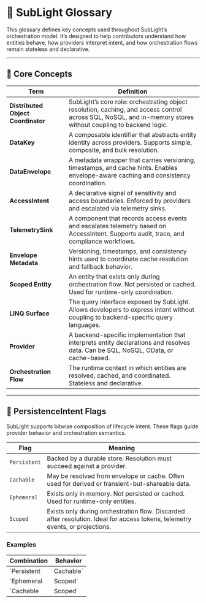 ﻿<!--
Copyright © 2025 Kenneth Carter

This documentation is part of the Distributed Object Coordinator (DOC Library) and is licensed under the project's dual-license model:
- Free for educational, research, personal, or nonprofit use
- Commercial use requires a paid license

See LICENSE.dual.md for full terms.
-->
# 📘 SubLight Glossary

This glossary defines key concepts used throughout SubLight’s orchestration model. It’s designed to help contributors understand how entities behave, how providers interpret intent, and how orchestration flows remain stateless and declarative.

---

## 🔑 Core Concepts

| Term | Definition | 
| --- | --- | 
| **Distributed Object Coordinator** | SubLight’s core role: orchestrating object resolution, caching, and access control across SQL, NoSQL, and in-memory stores without coupling to backend logic. | 
| **DataKey** | A composable identifier that abstracts entity identity across providers. Supports simple, composite, and bulk resolution. | 
| **DataEnvelope** | A metadata wrapper that carries versioning, timestamps, and cache hints. Enables envelope-aware caching and consistency coordination. | 
| **AccessIntent** | A declarative signal of sensitivity and access boundaries. Enforced by providers and escalated via telemetry sinks. | 
| **TelemetrySink** | A component that records access events and escalates telemetry based on AccessIntent. Supports audit, trace, and compliance workflows. | 
| **Envelope Metadata** | Versioning, timestamps, and consistency hints used to coordinate cache resolution and fallback behavior. | 
| **Scoped Entity** | An entity that exists only during orchestration flow. Not persisted or cached. Used for runtime-only coordination. | 
| **LINQ Surface** | The query interface exposed by SubLight. Allows developers to express intent without coupling to backend-specific query languages. | 
| **Provider** | A backend-specific implementation that interprets entity declarations and resolves data. Can be SQL, NoSQL, OData, or cache-based. | 
| **Orchestration Flow** | The runtime context in which entities are resolved, cached, and coordinated. Stateless and declarative. | 

---

## 🧠 PersistenceIntent Flags

SubLight supports bitwise composition of lifecycle intent. These flags guide provider behavior and orchestration semantics.

| Flag | Meaning | 
| --- | --- | 
| `Persistent` | Backed by a durable store. Resolution must succeed against a provider. | 
| `Cachable` | May be resolved from envelope or cache. Often used for derived or transient-but-shareable data. | 
| `Ephemeral` | Exists only in memory. Not persisted or cached. Used for runtime-only entities. | 
| `Scoped` | Exists only during orchestration flow. Discarded after resolution. Ideal for access tokens, telemetry events, or projections. | 

### Examples

| Combination | Behavior | 
| --- | --- | 
| `Persistent | Cachable` | Cachable with durable fallback. | 
| `Ephemeral | Scoped` | Runtime-only, scoped to orchestration. | 
| `Cachable | Scoped` | Cached for duration of orchestration flow. | 

